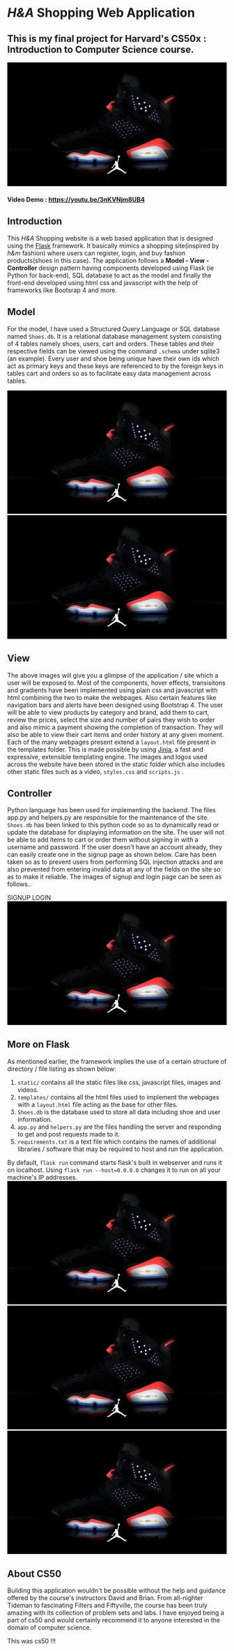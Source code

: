 # *H&A* Shopping Web Application

## This is my final project for Harvard's CS50x : Introduction to Computer Science course.
 
![Homepage](static/images/1.jpg)

#### Video Demo : https://youtu.be/3nKVNjm8UB4

## Introduction
  This *H&A* Shopping website is a web based application that is designed using the [Flask](https://flask.palletsprojects.com/en/2.0.x/) framework. It basically mimics a shopping site(inspired by *h&m* fashion) where users can register, login, and buy fashion products(shoes in this case). The application follows a **Model - View - Controller** design pattern having components developed using Flask (ie Python for back-end), SQL database to act as the model and finally the front-end developed using html css and javascript with the help of frameworks like Bootsrap 4 and more.
  
## Model
  For the model, I have used a Structured Query Language or SQL database named ```Shoes.db```. It is a relational database management system consisting of 4 tables namely shoes, users, cart and orders. These tables and their respective fields can be viewed using the command ```.schema``` under sqlite3 (an example). Every user and shoe being unique have their own ids which act as primary keys and these keys are referenced to by the foreign keys in tables cart and orders so as to facilitate easy data management across tables.
  
 ![Homepage](static/images/1.jpg)
 ![Homepage](static/images/1.jpg)

## View
  The above images will give you a glimpse of the application / site which a user will be exposed to. Most of the components, hover effects, transisitons and gradients have been implemented using plain css and javascript with html combining the two to make the webpages. Also certain features like navigation bars and alerts have been designed using Bootstrap 4. The user will be able to view products by category and brand, add them to cart, review the prices, select the size and number of pairs they wish to order and also mimic a payment showing the completion of transaction. They will also be able to view their cart items and order history at any given moment. Each of the many webpages present extend a ```layout.html``` file present in the templates folder. This is made possible by using [Jinja](https://jinja.palletsprojects.com/en/3.0.x/), a fast and expressive, extensible templating engine. The images and logos used across the website have been stored in the static folder which also includes other static files such as a video, ```styles.css``` and ```scripts.js``` .
  
## Controller
Python language has been used for implementing the backend. The files app.py and helpers.py are responsible for the maintenance of the site. ```Shoes.db``` has been linked to this python code so as to dynamically read or update the database for displaying information on the site. The user will not be able to add items to cart or order them without signing in with a username and password. If the user doesn't have an account already, they can easily create one in the signup page as shown below. Care has been taken so as to prevent users from performing SQL injection attacks and are also prevented from entering invalid data at any of the fields on the site so as to make it reliable. The images of signup and login page can be seen as follows..
  
  SIGNUP LOGIN
   ![Homepage](static/images/1.jpg)
  
 ## More on Flask
  As mentioned earlier, the framework implies the use of a certain structure of directory / file listing as shown below:
1. ```static/``` contains all the static files like css, javascript files, images and videos.
2. ```templates/``` contains all the html files used to implement the webpages with a ```layout.html``` file acting as the base for other files.
3. ```Shoes.db``` is the database used to store all data including shoe and user information.
4. ```app.py``` and ```helpers.py``` are the files handling the server and responding to get and post requests made to it.
5. ```requirements.txt``` is a text file which contains the names of additional libraries / software that may be required to host and run the application.  

  By default, ```flask run``` command starts flask's built in webserver and runs it on localhost. Using ```flask run --host=0.0.0.0``` changes it to run on all your machine's IP addresses.
![Homepage](static/images/1.jpg)
![Homepage](static/images/1.jpg)
![Homepage](static/images/1.jpg)
  
  ## About CS50
  Building this application wouldn't be possible without the help and guidance offered by the course's instructors David and Brian. From all-nighter Tideman to fascinating Filters and Fiftyville, the course has been truly amazing with its collection of problem sets and labs. I have enjoyed being a part of cs50 and would certainly recommend it to anyone interested in the domain of computer science.
  
  This was cs50 !!!
